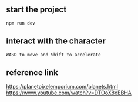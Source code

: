 ## start the project
`npm run dev`
## interact with the character
`WASD to move and Shift to accelerate`
## reference link
https://planetpixelemporium.com/planets.html
https://www.youtube.com/watch?v=DTOoX8oEBHA

